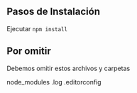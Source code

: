 ## Pasos de Instalación
Ejecutar
``
npm install
``

## Por omitir

Debemos omitir estos archivos y carpetas

node_modules
.log
.editorconfig
